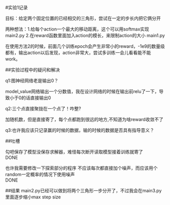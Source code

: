 #实验1记录

目标：给定两个固定位置的已经相交的三角形，尝试在一定的步长内把它俩分开

两种想法：1.给每个action一个最大的移动距离，这个可以用softmax实现  main2.py
         2.在reward函数里面加入action的模长，来限制action的大小   main1.py

在使用方法2的时候，前面几个训练epoch会产生非常小的reward，-1e9的数量级都有，输出action以后发现，action非常大，尝试多训练一会儿看看能不能work。



##实验过程中的疑问和解决

q1:图神经网络老是输出0？  

model_value网络输出一个分数值，我在设计网络的时候在输出前relu了一下，导致小于0的话直接输出0


q2:三个点直接聚拢在一个点了！咋整?

加随机数，但是直接寄了，每个点都跑到很远的地方,不知道为啥reward收敛不了

q3:也许我应该只记录赢的时候的数据，输的时候的数据是否具有指导意义？



##吐槽

勾吧保存了模型没保存求解器，难怪每次断开读取模型接着训练就寄了  
DONE

也许我需要修改一下探索部分的程序 不应该每次都直接加个噪声，而应该用个random一定概率的情况下使用噪声             
DONE




##结果
main2.py已经可以做到将两个三角形一步分开了，不过我会在main3.py里面逐步缩小max step size